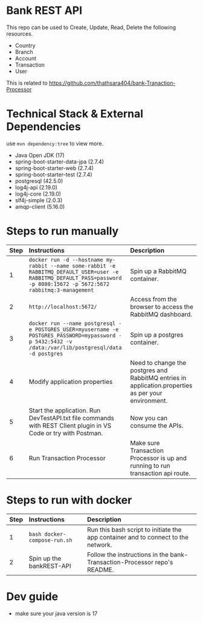 # Bank REST API
This repo can be used to Create, Update, Read, Delete the following resources.
 - Country
 - Branch
 - Account
 - Transaction
 - User

This is related to https://github.com/thathsara404/bank-Tranaction-Processor

# Technical Stack & External Dependencies
use  `mvn dependency:tree` to view more.
- Java Open JDK (17)
- spring-boot-starter-data-jpa (2.7.4)
- spring-boot-starter-web (2.7.4)
- spring-boot-starter-test (2.7.4)
- postgresql (42.5.0)
- log4j-api (2.19.0)
- log4j-core (2.19.0)
- slf4j-simple (2.0.3)
- amqp-client (5.16.0)

# Steps to run manually
| Step  | Instructions                                | Description                                                                                               |
| ----- |:--------------------------------------------|:--------------------------------------------------------------------------------------------------------- |
| 1     | `docker run -d --hostname my-rabbit --name some-rabbit -e RABBITMQ_DEFAULT_USER=user -e RABBITMQ_DEFAULT_PASS=password -p 8080:15672 -p 5672:5672 rabbitmq:3-management` | Spin up a RabbitMQ container.
| 2     | `http://localhost:5672/` | Access from the browser to access the RabbitMQ dashboard.
| 3     | `docker run --name postgresql -e POSTGRES_USER=myusername -e POSTGRES_PASSWORD=mypassword -p 5432:5432 -v /data:/var/lib/postgresql/data -d postgres` | Spin up a postgres container.
| 4     | Modify application properties | Need to change the postgres and RabbitMQ entries in application.properties as per your environment.|
| 5     | Start the application. Run DevTestAPI.txt file commands with REST Client plugin in VS Code or try with Postman. | Now you can consume the APIs. |
| 6     | Run Transaction Processor | Make sure Transaction Processor is up and running to run transaction api route. | Now you can consume the APIs. |

# Steps to run with docker
| Step  | Instructions                                | Description                                                                                               |
| ----- |:--------------------------------------------|:--------------------------------------------------------------------------------------------------------- |
| 1     | `bash docker-compose-run.sh` | Run this bash script to initiate the app container and to connect to the network.
| 2     | Spin up the bankREST-API | Follow the instructions in the bank-Transaction-Processor repo's README.

# Dev guide
- make sure your java version is 17
